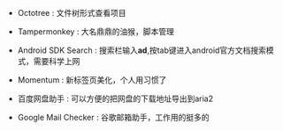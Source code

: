 

+ Octotree : 文件树形式查看项目

+ Tampermonkey : 大名鼎鼎的油猴，脚本管理

+ Android SDK Search : 搜索栏输入**ad**,按tab键进入android官方文档搜索模式，需要科学上网

+ Momentum : 新标签页美化，个人用习惯了

+ 百度网盘助手 : 可以方便的把网盘的下载地址导出到aria2

+ Google Mail Checker : 谷歌邮箱助手，工作用的挺多的


